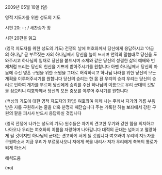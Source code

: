 2009년 05월 10일 (일)

영적 지도자를 위한 성도의 기도



시편 20: - : / 새찬송가  장

시편 20편을 읽고

(영적 지도자를 위한 성도의 기도) 
전쟁의 날에 여호와께서 당신에게 응답하시고
‘야곱의 하나님’ 곧 부르짖는 자의 하나님께서 당신을 높이 드시며
언약의 말씀대로 당신을 도와주시고 
하나님의 임재로 당신을 붙드시며
소제와 같은 당신의 성결한 삶의 예배와 
번제처럼 드리는 당신의 헌신을 기쁘게 받아주시기를 원합니다 아멘
하나님께서 당신의 마음에 주신 영혼 구원을 위한 소원을 그대로 허락하시고 
하나님 나라를 위한 당신의 모든 계획을 이루어주시기를 원합니다 
당신의 승리는 한 몸 된 우리의 승리
우리는 당신의 승리로 인하여 개가를 부르며
당신에게 승리를 주신 하나님의 이름으로 우리 군대의 깃발을 삼으리니
여호와께서 당신의 모든 중보를 이루어 주시기를 원합니다 

(백성의 기도에 대한 영적 지도자의 화답)
여호와여 이제 나는 주께서 자기의 기름 부음 받은 자를 구원하시는 줄을 
더욱 분명히 깨닫습니다
주는 거룩한 하늘 보좌에서 강한 구원의 팔을 펴시사 반드시 응답하실 것입니다

(영적 전쟁에 나가는 성도의 기도) 
원수들은 자기의 견고한 무기와 강한 힘을 의지하고 나아오나
우리는 여호와의 이름을 자랑하며 나아갑니다
대적의 군대는 넘어지고 멸망하게 될 것이지만 
하나님의 군대는 견고하게 서게 될 것입니다
여호와여 우리의 지도자를 구원하소서
지금 우리가 부르짖사오니 
저에게 복을 내리사 저가 우리에게 축복의 통로가 되게 하소서

해석도움





(no)